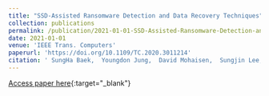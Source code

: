 ```yaml
---
title: "SSD-Assisted Ransomware Detection and Data Recovery Techniques"
collection: publications
permalink: /publication/2021-01-01-SSD-Assisted-Ransomware-Detection-and-Data-Recovery-Techniques
date: 2021-01-01
venue: 'IEEE Trans. Computers'
paperurl: 'https://doi.org/10.1109/TC.2020.3011214'
citation: ' SungHa Baek,  Youngdon Jung,  David Mohaisen,  Sungjin Lee,  DaeHun Nyang, &quot;SSD-Assisted Ransomware Detection and Data Recovery Techniques.&quot; IEEE Trans. Computers, 2021.'
---
```

[Access paper here](https://doi.org/10.1109/TC.2020.3011214){:target="_blank"}
